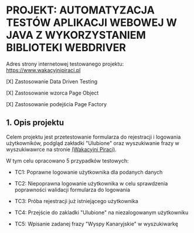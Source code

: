 # PROJEKT: AUTOMATYZACJA TESTÓW APLIKACJI WEBOWEJ W JAVA Z WYKORZYSTANIEM BIBLIOTEKI WEBDRIVER

Adres strony internetowej testowanego projektu: https://www.wakacyjnipiraci.pl




[X] Zastosowanie Data Driven Testing

[X] Zastosowanie wzorca Page Object 

[X] Zastosowanie podejścia Page Factory







## 1. Opis projektu

Celem projektu jest przetestowanie formularza do 
rejestracji i logowania użytkowników, podgląd zakładki "Ulubione" oraz wyszukiwanie frazy w wyszukiwawrce na stronie [(Wakacyjni Piraci)](https://www.wakacyjnipiraci.pl). 


W tym celu opracowano 5 przypadków testowych:

- TC1: Poprawne logowanie użytkownika dla podanych danych 

- TC2: Niepoprawna logowanie użytkownika w celu sprawdzenia 
poprawności walidacji formularza do logowania

- TC3: Próba rejestracji już istniejącego użytkownika

- TC4: Przejście do zakladki "Ulubione" na niezalogowanym użytkowniku

- TC5: Wpisanie zadanej frazy "Wyspy Kanaryjskie" w wyszukiwarkę
